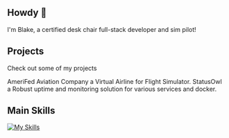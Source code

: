 ## Howdy 👋
I'm Blake, a certified desk chair full-stack developer and sim pilot!

## Projects

Check out some of my projects

AmeriFed Aviation Company a Virtual Airline for Flight Simulator.
StatusOwl a Robust uptime and monitoring solution for various services and docker.

## Main Skills
[![My Skills](https://skillicons.dev/icons?i=js,html,css,react,nextjs,nodejs,ts,python,redis,postgres,supabase,cloudflare,aws,docker,jenkins)](https://skillicons.dev)
<!--
**itzblakebro/itzblakebro** is a ✨ _special_ ✨ repository because its `README.md` (this file) appears on your GitHub profile.

Here are some ideas to get you started:

- 🔭 I’m currently working on ...
- 🌱 I’m currently learning ...
- 👯 I’m looking to collaborate on ...
- 🤔 I’m looking for help with ...
- 💬 Ask me about ...
- 📫 How to reach me: ...
- 😄 Pronouns: ...
- ⚡ Fun fact: ...
-->
